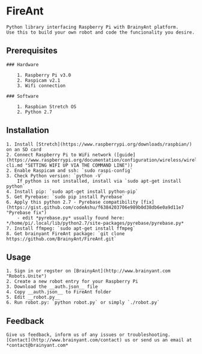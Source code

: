 # FireAnt

    Python library interfacing Raspberry Pi with BrainyAnt platform.
    Use this to build your own robot and code the funcionality you desire.

## Prerequisites

    ### Hardware

        1. Raspberry Pi v3.0
        2. Raspicam v2.1
        3. Wifi connection

    ### Software

        1. Raspbian Stretch OS
        2. Python 2.7

## Installation

    1. Install [Stretch](https://www.raspberrypi.org/downloads/raspbian/) on an SD card
    2. Connect Raspberry Pi to WiFi network ([guide](https://www.raspberrypi.org/documentation/configuration/wireless/wireless-cli.md "SETTING WIFI UP VIA THE COMMAND LINE"))
    2. Enable Raspicam and ssh: `sudo raspi-config`
    3. Check Python version: `python -V`
        If python is not installed, install via `sudo apt-get install python`
    4. Install pip: `sudo apt-get install python-pip`
    5. Get Pyrebase: `sudo pip install Pyrebase`
    6. Apply this python 2.7 - Pyrebase compatibility [fix](https://gist.github.com/codeAshu/f6384203706e989b0d38db6e0a9d11e7 "Pyrebase fix")
        - edit *pyrebase.py* usually found here: */home/pi/.local/lib/python2.7/site-packages/pyrebase/pyrebase.py*
    7. Install ffmpeg: `sudo apt-get install ffmpeg`
    8. Get brainyant FireAnt package: `git clone https://github.com/BrainyAnt/FireAnt.git`

## Usage

    1. Sign in or regster on [BrainyAnt](http://www.brainyant.com "Robots.Unite")
    2. Create a new robot entry for your Raspberry Pi
    3. Download the __auth.json__ file
    4. Copy __auth.json__ to FireAnt folder
    5. Edit __robot.py__
    6. Run robot.py: `python robot.py` or simply `./robot.py`

## Feedback

    Give us feedback, inform us of any issues or troubleshooting. [Contact](http://www.brainyant.com/contact) us or send us an email at *contact@brainyant.com*